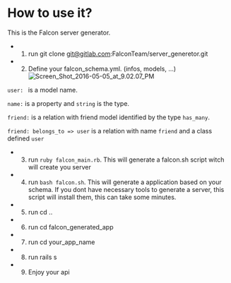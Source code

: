 # How to use it?

This is the Falcon server generator.

* 1. run git clone git@gitlab.com:FalconTeam/server_generetor.git
* 2. Define your falcon_schema.yml. (infos, models, ...)![Screen_Shot_2016-05-05_at_9.02.07_PM](/uploads/f37868c49239e02e0bcb2f50a740cdfe/Screen_Shot_2016-05-05_at_9.02.07_PM.png)

`user: ` is a model name.

`name:` is a property and `string` is the type.

`friend:` is a relation with friend model identified by the type `has_many`.

`friend: belongs_to => user` is a relation with name `friend` and a class defined `user` 

* 3. run `ruby falcon_main.rb`. This will generate a falcon.sh script witch will create you server 
* 4. run `bash falcon.sh`. This will generate a application based on your schema. If you dont have necessary tools to generate a server, this script will install them, this can take some minutes.
* 5. run cd ..
* 6. run cd falcon_generated_app
* 7. run cd your_app_name
* 8. run rails s
* 9. Enjoy your api
